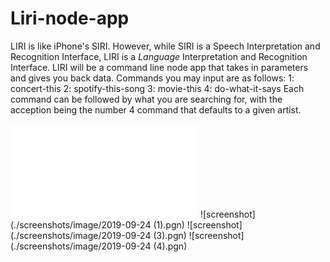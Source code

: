 # Liri-node-app
LIRI is like iPhone's SIRI. However, while SIRI is a Speech Interpretation and Recognition Interface, LIRI is a _Language_ Interpretation and Recognition Interface. LIRI will be a command line node app that takes in parameters and gives you back data.
Commands you may input are as follows:
1: concert-this
2: spotify-this-song
3: movie-this
4: do-what-it-says
Each command can be followed by what you are searching for, with the acception being the number 4 command that defaults to a given artist.

![screenshot](./screenshots/image/2019-09-24.pgn)
![screenshot](./screenshots/image/2019-09-24 (1).pgn)
![screenshot](./screenshots/image/2019-09-24 (3).pgn)
![screenshot](./screenshots/image/2019-09-24 (4).pgn)
